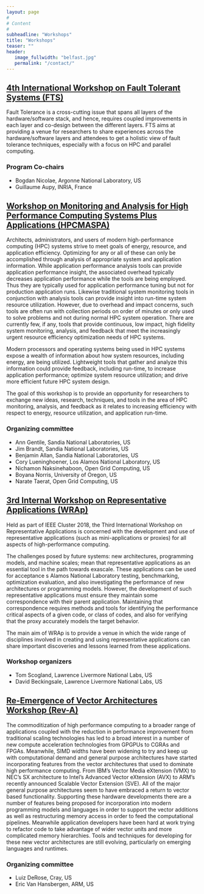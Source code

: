 ```yaml
---
layout: page
#
# Content
#
subheadline: "Workshops"
title: "Workshops"
teaser: ""
header:
   image_fullwidth: "belfast.jpg"
   permalink: "/contact/"
---
```


## [4th International Workshop on Fault Tolerant Systems (FTS)](https://fts-workshop.github.io/fts18/)

Fault Tolerance is a cross-cutting issue that spans all layers of the
hardware/software stack, and hence, requires coupled improvements in each layer
and co-design between the different layers. FTS aims at providing a venue for
researchers to share experiences across the hardware/software layers and
attendees to get a holistic view of fault tolerance techniques, especially with
a focus on HPC and parallel computing.

### Program Co-chairs
* Bogdan Nicolae, Argonne National Laboratory, US
* Guillaume Aupy, INRIA, France

## [Workshop on Monitoring and Analysis for High Performance Computing Systems Plus Applications (HPCMASPA)](https://sites.google.com/site/hpcmaspa2018/)

Architects, administrators, and users of modern high-performance computing
(HPC) systems strive to meet goals of energy, resource, and application
efficiency. Optimizing for any or all of these can only be accomplished through
analysis of appropriate system and application information. While application
performance analysis tools can provide application performance insight, the
associated overhead typically decreases application performance while the tools
are being employed. Thus they are typically used for application performance
tuning but not for production application runs. Likewise traditional system
monitoring tools in conjunction with analysis tools can provide insight into
run-time system resource utilization. However, due to overhead and impact
concerns, such tools are often run with collection periods on order of minutes
or only used to solve problems and not during normal HPC system operation.
There are currently few, if any, tools that provide continuous, low impact,
high fidelity system monitoring, analysis, and feedback that meet the
increasingly urgent resource efficiency optimization needs of HPC systems.

Modern processors and operating systems being used in HPC systems expose a
wealth of information about how system resources, including energy, are being
utilized. Lightweight tools that gather and analyze this information could
provide feedback, including run-time, to increase application performance;
optimize system resource utilization; and drive more efficient future HPC
system design.

The goal of this workshop is to provide an opportunity for researchers to
exchange new ideas, research, techniques, and tools in the area of HPC
monitoring, analysis, and feedback as it relates to increasing efficiency with
respect to energy, resource utilization, and application run-time.

### Organizing committee
* Ann Gentile, Sandia National Laboratories, US
* Jim Brandt, Sandia National Laboratories, US
* Benjamin Allan, Sandia National Laboratories, US
* Cory Lueninghoener, Los Alamos National Laboratory, US
* Nichamon Naksinehaboon, Open Grid Computing, US
* Boyana Norris, University of Oregon, US
* Narate Taerat, Open Grid Computing, US

## [3rd Internal Workshop on Representative Applications (WRAp)](https://wrap18.github.io/)

Held as part of IEEE Cluster 2018, the Third International Workshop on
Representative Applications is concerned with the development and use of
representative applications (such as mini-applications or proxies) for all
aspects of high-performance computing.

The challenges posed by future systems: new architectures, programming models,
and machine scales; mean that representative applications as an essential tool
in the path towards exascale. These applications can be used for acceptance
s Alamos National Laboratory
testing, benchmarking, optimization evaluation, and also investigating the
performance of new architectures or programming models.  However, the
development of such representative applications must ensure they maintain some
correspondence with their parent application. Maintaining that correspondence
requires methods and tools for identifying the performance critical aspects of
a given code, or class of codes, and also for verifying that the proxy
accurately models the target behavior.

The main aim of WRAp is to provide a venue in which the wide range of
disciplines involved in creating and using representative applications can
share important discoveries and lessons learned from these applications.

### Workshop organizers
* Tom Scogland, Lawrence Livermore National Labs, US
* David Beckingsale, Lawrence Livermore National Labs, US

## [Re-Emergence of Vector Architectures Workshop (Rev-A)](https://rev-a.github.io/)

The commoditization of high performance computing to a broader range of
applications coupled with the reduction in performance improvement from
traditional scaling technologies has led to a broad interest in a number of new
compute acceleration technologies from GPGPUs to CGRAs and FPGAs. Meanwhile,
SIMD widths have been widening to try and keep up with computational demand and
general purpose architectures have started incorporating features from the
vector architectures that used to dominate high performance computing. From
IBM’s Vector Media eXtension (VMX) to NEC’s SX architecture to Intel’s Advanced
Vector eXtension (AVX) to ARM’s recently announced Scalable Vector Extension
(SVE). All of the major general purpose architectures seem to have embraced a
return to vector based functionality. Supporting these hardware developments
there are a number of features being proposed for incorporation into modern
programming models and languages in order to support the vector additions as
well as restructuring memory access in order to feed the computational
pipelines. Meanwhile application developers have been hard at work trying to
refactor code to take advantage of wider vector units and more complicated
memory hierarchies. Tools and techniques for developing for these new vector
architectures are still evolving, particularly on emerging languages and
runtimes.

### Organizing committee
* Luiz DeRose, Cray, US
* Eric Van Hansbergen, ARM, US

<!--
<h2>Workshop on Japan-USA Collaboration for Extreme-scale System Software</h2>

In 2014, a bi-lateral, international coordination agreement between the US
Department of Energy and the Japan Ministry of Education, Culture, Sports,
Science, and Technology was signed.  The US and Japan are working together on
system software research for future platforms.  The effort is focused on
trans-petascale systems — those future extreme-scale systems that being planned
for the future deployment. Research topics include node operating system and
runtime, high performance communication layers, storage and I/O, programming
models, and power control.  This workshop will include a brief overview of the
HPC plans for Japanese Flagship2020 project and the US Exascale Computing
Project followed by specific reports on collaboration and scientific results.
We will end the workshop by exploring future directions in research to address
next-generation extreme-scale platforms.
-->
